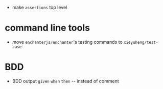 - make `assertions` top level

# command line tools

- move `enchanterjs/enchanter`'s testing commands to `xieyuheng/test-case`

# BDD

- BDD output `given` `when` `then` -- instead of comment
